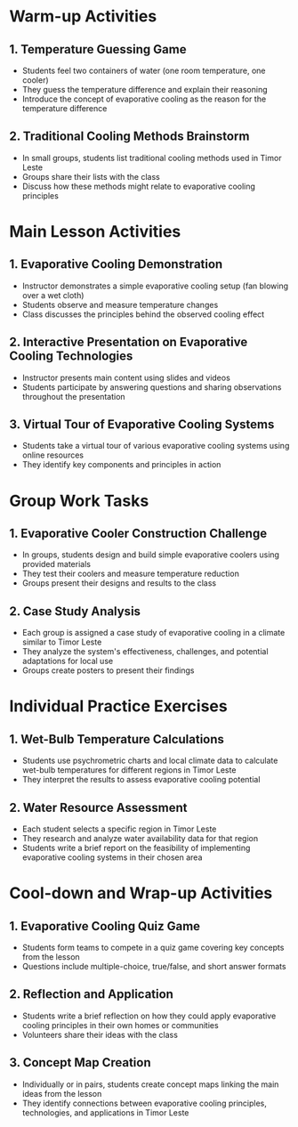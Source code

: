 # Warm-up Activities

## 1. Temperature Guessing Game

- Students feel two containers of water (one room temperature, one cooler)
- They guess the temperature difference and explain their reasoning
- Introduce the concept of evaporative cooling as the reason for the temperature difference

## 2. Traditional Cooling Methods Brainstorm

- In small groups, students list traditional cooling methods used in Timor Leste
- Groups share their lists with the class
- Discuss how these methods might relate to evaporative cooling principles

# Main Lesson Activities

## 1. Evaporative Cooling Demonstration

- Instructor demonstrates a simple evaporative cooling setup (fan blowing over a wet cloth)
- Students observe and measure temperature changes
- Class discusses the principles behind the observed cooling effect

## 2. Interactive Presentation on Evaporative Cooling Technologies

- Instructor presents main content using slides and videos
- Students participate by answering questions and sharing observations throughout the presentation

## 3. Virtual Tour of Evaporative Cooling Systems

- Students take a virtual tour of various evaporative cooling systems using online resources
- They identify key components and principles in action

# Group Work Tasks

## 1. Evaporative Cooler Construction Challenge

- In groups, students design and build simple evaporative coolers using provided materials
- They test their coolers and measure temperature reduction
- Groups present their designs and results to the class

## 2. Case Study Analysis

- Each group is assigned a case study of evaporative cooling in a climate similar to Timor Leste
- They analyze the system's effectiveness, challenges, and potential adaptations for local use
- Groups create posters to present their findings

# Individual Practice Exercises

## 1. Wet-Bulb Temperature Calculations

- Students use psychrometric charts and local climate data to calculate wet-bulb temperatures for different regions in Timor Leste
- They interpret the results to assess evaporative cooling potential

## 2. Water Resource Assessment

- Each student selects a specific region in Timor Leste
- They research and analyze water availability data for that region
- Students write a brief report on the feasibility of implementing evaporative cooling systems in their chosen area

# Cool-down and Wrap-up Activities

## 1. Evaporative Cooling Quiz Game

- Students form teams to compete in a quiz game covering key concepts from the lesson
- Questions include multiple-choice, true/false, and short answer formats

## 2. Reflection and Application

- Students write a brief reflection on how they could apply evaporative cooling principles in their own homes or communities
- Volunteers share their ideas with the class

## 3. Concept Map Creation

- Individually or in pairs, students create concept maps linking the main ideas from the lesson
- They identify connections between evaporative cooling principles, technologies, and applications in Timor Leste